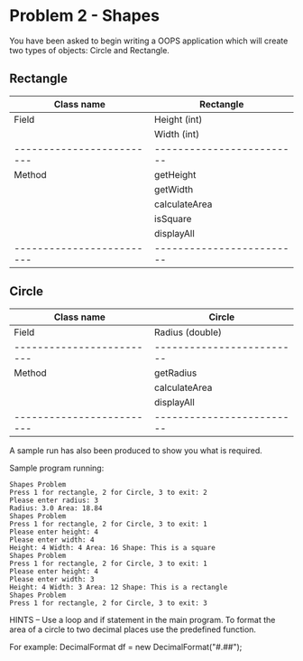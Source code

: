 ﻿# Problem 2 - Shapes

You have been asked to begin writing a OOPS application which will create two types of objects: Circle and Rectangle. 

## Rectangle
| Class name              | Rectangle
|-------------------------|-------------------------|
| Field                   | Height (int)
|                         | Width (int)
|-------------------------|-------------------------|
| Method                  | getHeight
|                         | getWidth
|                         | calculateArea
|                         | isSquare
|                         | displayAll
|-------------------------|-------------------------|

## Circle
| Class name              | Circle
|-------------------------|-------------------------|
| Field                   | Radius (double)
|-------------------------|-------------------------|
| Method                  | getRadius
|                         | calculateArea
|                         | displayAll
|-------------------------|-------------------------|

A sample run has also been produced to show you what is required. <br />

Sample program running:<br />

```
Shapes Problem
Press 1 for rectangle, 2 for Circle, 3 to exit: 2
Please enter radius: 3
Radius: 3.0 Area: 18.84
Shapes Problem
Press 1 for rectangle, 2 for Circle, 3 to exit: 1
Please enter height: 4
Please enter width: 4
Height: 4 Width: 4 Area: 16 Shape: This is a square
Shapes Problem
Press 1 for rectangle, 2 for Circle, 3 to exit: 1
Please enter height: 4
Please enter width: 3
Height: 4 Width: 3 Area: 12 Shape: This is a rectangle
Shapes Problem
Press 1 for rectangle, 2 for Circle, 3 to exit: 3
```

HINTS – Use a loop and if statement in the main program. To format the area of a circle to two decimal places use the predefined function.

For example:  DecimalFormat df = new DecimalFormat("#.##"); 
